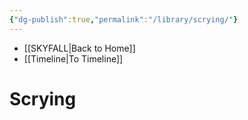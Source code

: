 ```yaml
---
{"dg-publish":true,"permalink":"/library/scrying/"}
---
```


- [[SKYFALL\|Back to Home]]
- [[Timeline\|To Timeline]]

# Scrying
